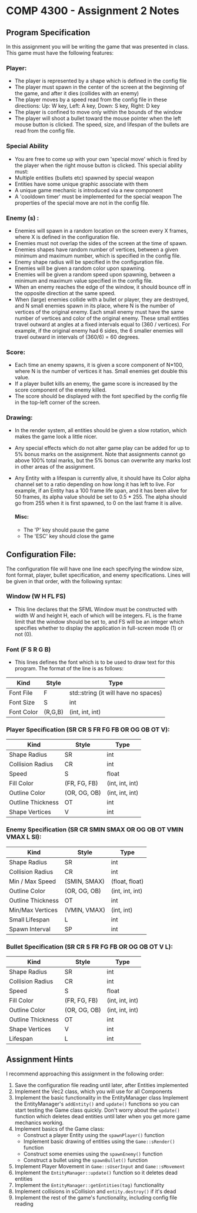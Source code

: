 # COMP 4300 - Assignment 2 Notes

## Program Specification

In this assignment you will be writing the game that was presented in class.
This game must have the following features:

### Player:
- The player is represented by a shape which is defined in the config file
- The player must spawn in the center of the screen at the beginning of the
game, and after it dies (collides with an enemy)
- The player moves by a speed read from the config file in these directions:
Up: W key, Left: A key, Down: S key, Right: D key
- The player is confined to move only within the bounds of the window
- The player will shoot a bullet toward the mouse pointer when the left mouse
button is clicked. The speed, size, and lifespan of the bullets are read
from the config file.

### Special Ability
- You are free to come up with your own 'special move' which is fired by
the player when the right mouse button is clicked. This special ability must:
- Multiple entities (bullets etc) spawned by special weapon
- Entities have some unique graphic associate with them
- A unique game mechanic is introduced via a new component
- A 'cooldown timer' must be implemented for the special weapon
The properties of the special move are not in the config file.


### Enemy (s) :
- Enemies will spawn in a random location on the screen every X frames,
where X is defined in the configuration file.
- Enemies must not overlap the sides of the screen at the time of spawn.
- Enemies shapes have random number of vertices, between a given minimum and
maximum number, which is specified in the config file.
- Enemy shape radius will be specified in the configuration file.
- Enemies will be given a random color upon spawning.
- Enemies will be given a random speed upon spawning, between a minimum and
maximum value specified in the config file.
- When an enemy reaches the edge of the window, it should bounce off in
the opposite direction at the same speed.
- When (large) enemies collide with a bullet or player, they are destroyed,
and N small enemies spawn in its place, where N is the number of vertices
of the original enemy. Each small enemy must have the same number of
vertices and color of the original enemy. These small entities travel
outward at angles at a fixed intervals equal to (360 / vertices).
For example, if the original enemy had 6 sides, the 6 smaller enemies will
travel outward in intervals of (360/6) = 60 degrees.

### Score:
- Each time an enemy spawns, it is given a score component of N*100, where N
is the number of vertices it has. Small enemies get double this value.
- If a player bullet kills an enemy, the game score is increased by the score
component of the enemy killed.
- The score should be displayed with the font specified by the config file in
the top-left corner of the screen.

### Drawing:
- In the render system, all entities should be given a slow rotation, which makes the game look a little nicer.

- Any special effects which do not alter game play can be added for up to
5% bonus marks on the assignment. Note that assignments cannot go above
100% total marks, but the 5% bonus can overwrite any marks lost in other
areas of the assignment.
- Any Entity with a lifespan is currently alive, it should have its Color
alpha channel set to a ratio depending on how long it has left to live.
For example, if an Entity has a 100 frame life span, and it has been alive for
50 frames, its alpha value should be set to 0.5 * 255. The alpha should go from
255 when it is first spawned, to 0 on the last frame it is alive.

  #### Misc:
  - The 'P' key should pause the game
  - The 'ESC' key should close the game


## Configuration File:

The configuration file will have one line each specifying the window size,
font format, player, bullet specification, and enemy specifications.
Lines will be given in that order, with the following syntax:

### Window (W H FL FS)
- This line declares that the SFML Window must be constructed with width W
and height H, each of which will be integers. FL is the frame limit that the
window should be set to, and FS will be an integer which specifies whether to
display the application in full-screen mode (1) or not (0).

### Font (F S R G B)
- This lines defines the font which is to be used to draw text
for this program. The format of the line is as follows:

| Kind | Style | Type |
| ------------- | ----- | ---- |
| Font File     | F     | std::string (it will have no spaces)|
| Font Size     | S     |  int|
| Font Color     |(R,G,B)| (int, int, int)|

### Player Specification (SR CR S FR FG FB OR OG OB OT V):
  | Kind | Style | Type |
  | ------------- | ----- | ---- |
  | Shape Radius     | SR     | int |
  | Collision Radius     | CR     |  int|
  | Speed     |S| float |
  | Fill Color     |(FR, FG, FB)| (int, int, int)|
  | Outline Color     |(OR, OG, OB)| (int, int, int)|
  | Outline Thickness     |OT| int|
  | Shape Vertices     |V| int|

### Enemy Specification (SR CR SMIN SMAX OR OG OB OT VMIN VMAX L SI):
  | Kind | Style | Type |
  | ------------- | ----- | ---- |
  | Shape Radius     | SR     | int |
  | Collision Radius     | CR     |  int|
  | Min / Max Speed     |(SMIN, SMAX)| (float, float) |
  | Outline Color     |(OR, OG, OB)| (int, int, int)|
  | Outline Thickness     |OT| int|
  | Min/Max Vertices     |(VMIN, VMAX)| (int, int)|
  | Small Lifespan | L | int |
  | Spawn Interval | SP | int |
  

### Bullet Specification (SR CR S FR FG FB OR OG OB OT V L):

  | Kind | Style | Type |
  | ------------- | ----- | ---- |
  | Shape Radius     | SR     | int |
  | Collision Radius     | CR     |  int|
  | Speed     |S| float |
  | Fill Color     |(FR, FG, FB)| (int, int, int)|
  | Outline Color     |(OR, OG, OB)| (int, int, int)|
  | Outline Thickness     |OT| int|
  | Shape Vertices     |V| int|
  | Lifespan | L | int |
  

## Assignment Hints

I recommend approaching this assignment in the following order:

1. Save the configuration file reading until later, after Entities implemented
1. Implement the Vec2 class, which you will use for all Components
1. Implement the basic functionality in the EntityManager class
Implement the EntityManager's ```addEntity()``` and ```update()``` functions so
you can start testing the Game class quickly. Don't worry about the ```update()```
function which deletes dead entities until later when you get more game
mechanics working.
1. Implement basics of the Game class:
    - Construct a player Entity using the ```spawnPlayer()``` function
    - Implement basic drawing of entities using the ```Game::sRender()``` function
    - Construct some enemies using the ```spawnEnemy()``` function
    - Construct a bullet using the ```spawnBullet()``` function
5. Implement Player Movement in ```Game::sUserInput``` and ```Game::sMovement```
1. Implement the ```EntityManager::update()``` function so it deletes dead entities
1. Implement the ```EntityManager::getEntities(tag)``` functionality
1. Implement collisions in sCollision and ```entity.destroy()``` if it's dead
1. Implement the rest of the game's functionality, including config file reading